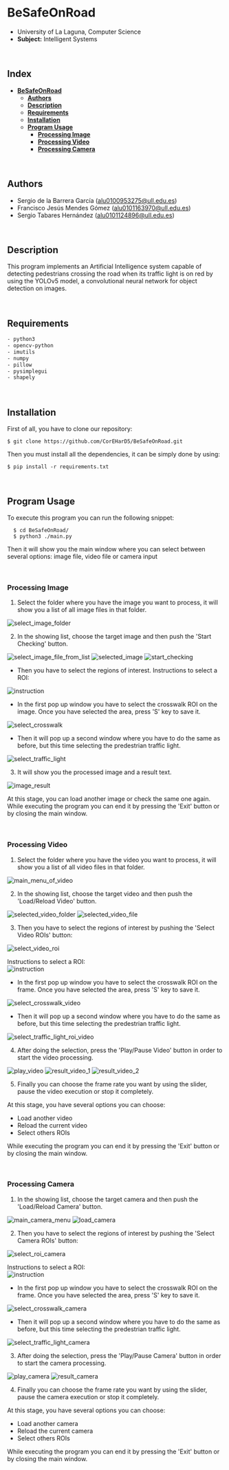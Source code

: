 # **BeSafeOnRoad**

- University of La Laguna, Computer Science
- **Subject:** Intelligent Systems

<br>

## **Index** <!-- omit in toc -->

- [**BeSafeOnRoad**](#besafeonroad)
  - [**Authors**](#authors)
  - [**Description**](#description)
  - [**Requirements**](#requirements)
  - [**Installation**](#installation)
  - [**Program Usage**](#program-usage)
    - [**Processing Image**](#processing-image)
    - [**Processing Video**](#processing-video)
    - [**Processing Camera**](#processing-camera)

<br>

## **Authors**

- Sergio de la Barrera García (alu0100953275@ull.edu.es)
- Francisco Jesús Mendes Gómez (alu0101163970@ull.edu.es)
- Sergio Tabares Hernández (alu0101124896@ull.edu.es)

<br>

## **Description**

This program implements an Artificial Intelligence system capable of detecting pedestrians crossing the road when its traffic light is on red by using the YOLOv5 model, a convolutional neural network for object detection on images.

<br>

## **Requirements**

``` bash
- python3
- opencv-python
- imutils
- numpy
- pillow
- pysimplegui
- shapely
```

<br>

## **Installation**

First of all, you have to clone our repository:

`$ git clone https://github.com/CorEHarD5/BeSafeOnRoad.git` 

Then you must install all the dependencies, it can be simply done by using:

`$ pip install -r requirements.txt` 

<br>

## **Program Usage**

To execute this program you can run the following snippet:

```
  $ cd BeSafeOnRoad/
  $ python3 ./main.py
```

Then it will show you the main window where you can select between several options: image file, video file or camera input

<br>

### **Processing Image**

1. Select the folder where you have the image you want to process, it will show you a list of all image files in that folder.  

![select_image_folder](./readme_images/select_image_folder.jpg)

2. In the showing list, choose the target image and then push the 'Start Checking'  button.

![select_image_file_from_list](./readme_images/select_image_file_from_list.jpg)
![selected_image](./readme_images/selected_image.jpg)
![start_checking](./readme_images/start_checking.jpg)

   - Then you have to select the regions of interest. Instructions to select a ROI:  

![instruction](./readme_images/instruction.jpg)

   - In the first pop up window you have to select the crosswalk ROI on the image. Once you have selected the area, press 'S' key to save it.

![select_crosswalk](./readme_images/select_crosswalk.jpg)

   - Then it will pop up a second window where you have to do the same as before, but this time selecting the predestrian traffic light.

![select_traffic_light](./readme_images/select_traffic_light.jpg)

3. It will show you the processed image and a result text.
   
![image_result](./readme_images/image_result.jpg)

At this stage, you can load another image or check the same one again. While executing the program you can end it by pressing the 'Exit' button or by closing the main window. 

<br>

### **Processing Video**

1. Select the folder where you have the video you want to process, it will show you a list of all video files in that folder.  

![main_menu_of_video](./readme_images/main_menu_of_video.jpg)

2. In the showing list, choose the target video and then push the 'Load/Reload Video'  button.  

![selected_video_folder](./readme_images/selected_video_folder.jpg)
![selected_video_file](./readme_images/selected_video_file.jpg)

3. Then you have to select the regions of interest by pushing the 'Select Video ROIs' button:  

![select_video_roi](./readme_images/select_video_roi.jpg)

Instructions to select a ROI:  
![instruction](./readme_images/instruction.jpg)

   - In the first pop up window you have to select the crosswalk ROI on the frame. Once you have selected the area, press 'S' key to save it.

![select_crosswalk_video](./readme_images/select_crosswalk_video.jpg)

   - Then it will pop up a second window where you have to do the same as before, but this time selecting the predestrian traffic light.

![select_traffic_light_roi_video](./readme_images/select_traffic_light_roi_video.jpg)

4. After doing the selection, press the 'Play/Pause Video' button in order to start the video processing.  

![play_video](./readme_images/play_video.jpg)
![result_video_1](./readme_images/result_video_1.jpg)
![result_video_2](./readme_images/result_video_2.jpg)

5. Finally you can choose the frame rate you want by using the slider, pause the video execution or stop it completely.

At this stage, you have several options you can choose:
 - Load another video
 - Reload the current video
 - Select others ROIs

While executing the program you can end it by pressing the 'Exit' button or by closing the main window. 

<br>

### **Processing Camera**

1. In the showing list, choose the target camera and then push the 'Load/Reload Camera'  button.  

![main_camera_menu](./readme_images/main_camera_menu.jpg)
![load_camera](./readme_images/load_camera.jpg)

2. Then you have to select the regions of interest by pushing the 'Select Camera ROIs' button:  

![select_roi_camera](./readme_images/select_roi_camera.jpg)

Instructions to select a ROI:  
![instruction](./readme_images/instruction.jpg)
   - In the first pop up window you have to select the crosswalk ROI on the frame. Once you have selected the area, press 'S' key to save it.

![select_crosswalk_camera](./readme_images/select_crosswalk_camera.jpg)

   - Then it will pop up a second window where you have to do the same as before, but this time selecting the predestrian traffic light.

![select_traffic_light_camera](./readme_images/select_traffic_light_camera.jpg)

3. After doing the selection, press the 'Play/Pause Camera' button in order to start the camera processing.

![play_camera](./readme_images/play_camera.jpg)
![result_camera](./readme_images/result_camera.jpg)

4. Finally you can choose the frame rate you want by using the slider, pause the camera execution or stop it completely.

At this stage, you have several options you can choose:
 - Load another camera
 - Reload the current camera
 - Select others ROIs

While executing the program you can end it by pressing the 'Exit' button or by closing the main window. 

